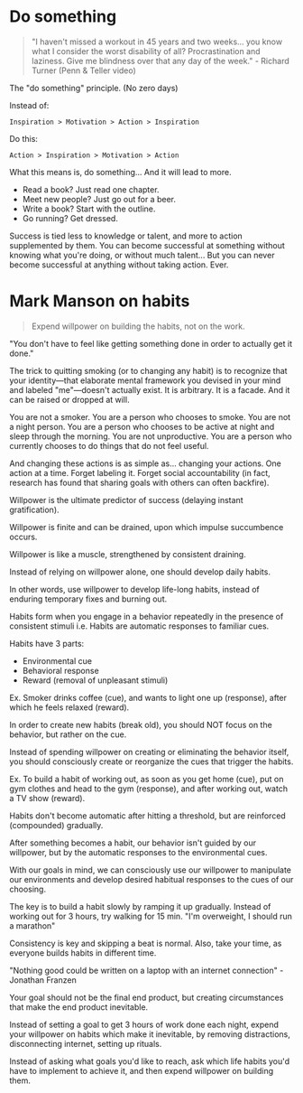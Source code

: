 # Do something

> "I haven't missed a workout in 45 years and two weeks... you know what I consider the worst disability of all? Procrastination and laziness. Give me blindness over that any day of the week." - Richard Turner (Penn & Teller video)

The "do something" principle. (No zero days)

Instead of:

```
Inspiration > Motivation > Action > Inspiration
```

Do this:

```
Action > Inspiration > Motivation > Action
```

What this means is, do something... And it will lead to more.

-   Read a book? Just read one chapter.
-   Meet new people? Just go out for a beer.
-   Write a book? Start with the outline.
-   Go running? Get dressed.

Success is tied less to knowledge or talent, and more to action supplemented by them. You can become successful at something without knowing what you're doing, or without much talent... But you can never become successful at anything without taking action. Ever.

# Mark Manson on habits

> Expend willpower on building the habits, not on the work.

"You don't have to feel like getting something done in order to actually get it done."

The trick to quitting smoking (or to changing any habit) is to recognize that your identity—that elaborate mental framework you devised in your mind and labeled "me"—doesn't actually exist. It is arbitrary. It is a facade. And it can be raised or dropped at will.

You are not a smoker. You are a person who chooses to smoke. You are not a night person. You are a person who chooses to be active at night and sleep through the morning. You are not unproductive. You are a person who currently chooses to do things that do not feel useful.

And changing these actions is as simple as… changing your actions. One action at a time. Forget labeling it. Forget social accountability (in fact, research has found that sharing goals with others can often backfire).

Willpower is the ultimate predictor of success (delaying instant gratification).

Willpower is finite and can be drained, upon which impulse succumbence occurs.

Willpower is like a muscle, strengthened by consistent draining.

Instead of relying on willpower alone, one should develop daily habits.

In other words, use willpower to develop life-long habits, instead of enduring temporary fixes and burning out.

Habits form when you engage in a behavior repeatedly in the presence of consistent stimuli i.e. Habits are automatic responses to familiar cues.

Habits have 3 parts:

-   Environmental cue
-   Behavioral response
-   Reward (removal of unpleasant stimuli)

Ex. Smoker drinks coffee (cue), and wants to light one up (response), after which he feels relaxed (reward).

In order to create new habits (break old), you should NOT focus on the behavior, but rather on the cue.

Instead of spending willpower on creating or eliminating the behavior itself, you should consciously create or reorganize the cues that trigger the habits.

Ex. To build a habit of working out, as soon as you get home (cue), put on gym clothes and head to the gym (response), and after working out, watch a TV show (reward).

Habits don't become automatic after hitting a threshold, but are reinforced (compounded) gradually.

After something becomes a habit, our behavior isn't guided by our willpower, but by the automatic responses to the environmental cues.

With our goals in mind, we can consciously use our willpower to manipulate our environments and develop desired habitual responses to the cues of our choosing.

The key is to build a habit slowly by ramping it up gradually. Instead of working out for 3 hours, try walking for 15 min. "I'm overweight, I should run a marathon"

Consistency is key and skipping a beat is normal. Also, take your time, as everyone builds habits in different time.

"Nothing good could be written on a laptop with an internet connection" - Jonathan Franzen

Your goal should not be the final end product, but creating circumstances that make the end product inevitable.

Instead of setting a goal to get 3 hours of work done each night, expend your willpower on habits which make it inevitable, by removing distractions, disconnecting internet, setting up rituals.

Instead of asking what goals you'd like to reach, ask which life habits you'd have to implement to achieve it, and then expend willpower on building them.
